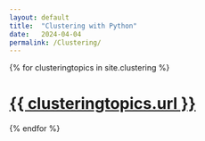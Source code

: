 ```yaml
---
layout: default
title:  "Clustering with Python"
date:   2024-04-04
permalink: /Clustering/
---
```


<div class="row">
        {% for clusteringtopics in site.clustering %}
        <div class="">
            <h1>
              <a href="{{clustering.url}}">
              {{ clusteringtopics.url }}</a>
            </h1>
        </div>
        {% endfor %}
</div>
